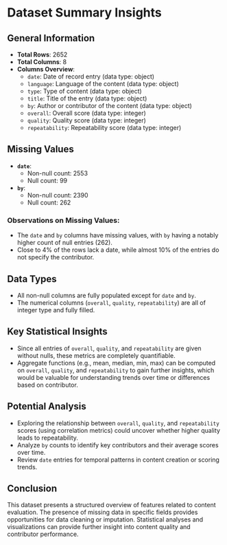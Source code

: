 # Dataset Summary Insights

## General Information
- **Total Rows**: 2652
- **Total Columns**: 8
- **Columns Overview**:
  - `date`: Date of record entry (data type: object)
  - `language`: Language of the content (data type: object)
  - `type`: Type of content (data type: object)
  - `title`: Title of the entry (data type: object)
  - `by`: Author or contributor of the content (data type: object)
  - `overall`: Overall score (data type: integer)
  - `quality`: Quality score (data type: integer)
  - `repeatability`: Repeatability score (data type: integer)

## Missing Values
- **`date`**:
  - Non-null count: 2553
  - Null count: 99
- **`by`**:
  - Non-null count: 2390
  - Null count: 262

### Observations on Missing Values:
- The `date` and `by` columns have missing values, with `by` having a notably higher count of null entries (262).
- Close to 4% of the rows lack a date, while almost 10% of the entries do not specify the contributor.

## Data Types
- All non-null columns are fully populated except for `date` and `by`.
- The numerical columns (`overall`, `quality`, `repeatability`) are all of integer type and fully filled.

## Key Statistical Insights
- Since all entries of `overall`, `quality`, and `repeatability` are given without nulls, these metrics are completely quantifiable.
- Aggregate functions (e.g., mean, median, min, max) can be computed on `overall`, `quality`, and `repeatability` to gain further insights, which would be valuable for understanding trends over time or differences based on contributor.

## Potential Analysis
- Exploring the relationship between `overall`, `quality`, and `repeatability` scores (using correlation metrics) could uncover whether higher quality leads to repeatability.
- Analyze `by` counts to identify key contributors and their average scores over time.
- Review `date` entries for temporal patterns in content creation or scoring trends.

## Conclusion
This dataset presents a structured overview of features related to content evaluation. The presence of missing data in specific fields provides opportunities for data cleaning or imputation. Statistical analyses and visualizations can provide further insight into content quality and contributor performance.